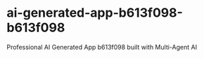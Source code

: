 # ai-generated-app-b613f098-b613f098
Professional AI Generated App b613f098 built with Multi-Agent AI
